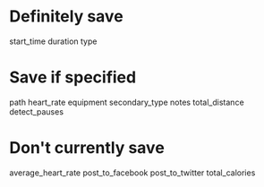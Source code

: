 # Definitely save
start_time
duration
type

# Save if specified
path
heart_rate
equipment
secondary_type
notes
total_distance
detect_pauses

# Don't currently save
average_heart_rate
post_to_facebook
post_to_twitter
total_calories
